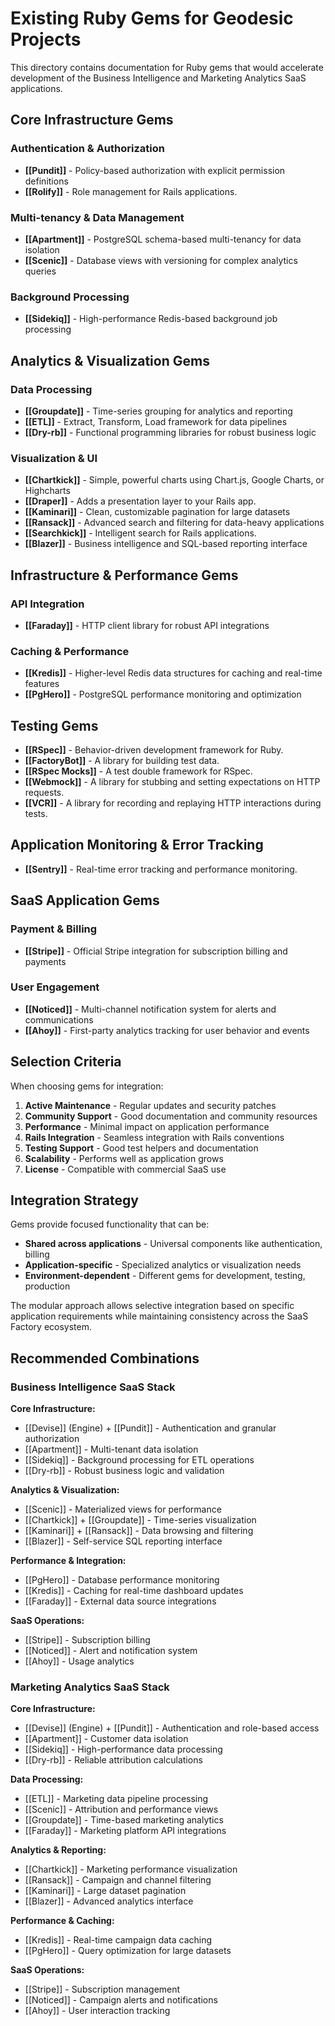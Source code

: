 # Existing Ruby Gems for Geodesic Projects

This directory contains documentation for Ruby gems that would accelerate development of the Business Intelligence and Marketing Analytics SaaS applications.

## Core Infrastructure Gems

### Authentication & Authorization
- **[[Pundit]]** - Policy-based authorization with explicit permission definitions
- **[[Rolify]]** - Role management for Rails applications.

### Multi-tenancy & Data Management
- **[[Apartment]]** - PostgreSQL schema-based multi-tenancy for data isolation
- **[[Scenic]]** - Database views with versioning for complex analytics queries

### Background Processing
- **[[Sidekiq]]** - High-performance Redis-based background job processing

## Analytics & Visualization Gems

### Data Processing
- **[[Groupdate]]** - Time-series grouping for analytics and reporting
- **[[ETL]]** - Extract, Transform, Load framework for data pipelines
- **[[Dry-rb]]** - Functional programming libraries for robust business logic

### Visualization & UI
- **[[Chartkick]]** - Simple, powerful charts using Chart.js, Google Charts, or Highcharts
- **[[Draper]]** - Adds a presentation layer to your Rails app.
- **[[Kaminari]]** - Clean, customizable pagination for large datasets
- **[[Ransack]]** - Advanced search and filtering for data-heavy applications
- **[[Searchkick]]** - Intelligent search for Rails applications.
- **[[Blazer]]** - Business intelligence and SQL-based reporting interface

## Infrastructure & Performance Gems

### API Integration
- **[[Faraday]]** - HTTP client library for robust API integrations

### Caching & Performance
- **[[Kredis]]** - Higher-level Redis data structures for caching and real-time features
- **[[PgHero]]** - PostgreSQL performance monitoring and optimization

## Testing Gems

- **[[RSpec]]** - Behavior-driven development framework for Ruby.
- **[[FactoryBot]]** - A library for building test data.
- **[[RSpec Mocks]]** - A test double framework for RSpec.
- **[[Webmock]]** - A library for stubbing and setting expectations on HTTP requests.
- **[[VCR]]** - A library for recording and replaying HTTP interactions during tests.

## Application Monitoring & Error Tracking
- **[[Sentry]]** - Real-time error tracking and performance monitoring.

## SaaS Application Gems

### Payment & Billing
- **[[Stripe]]** - Official Stripe integration for subscription billing and payments

### User Engagement
- **[[Noticed]]** - Multi-channel notification system for alerts and communications
- **[[Ahoy]]** - First-party analytics tracking for user behavior and events

## Selection Criteria

When choosing gems for integration:

1. **Active Maintenance** - Regular updates and security patches
2. **Community Support** - Good documentation and community resources
3. **Performance** - Minimal impact on application performance
4. **Rails Integration** - Seamless integration with Rails conventions
5. **Testing Support** - Good test helpers and documentation
6. **Scalability** - Performs well as application grows
7. **License** - Compatible with commercial SaaS use

## Integration Strategy

Gems provide focused functionality that can be:

- **Shared across applications** - Universal components like authentication, billing
- **Application-specific** - Specialized analytics or visualization needs
- **Environment-dependent** - Different gems for development, testing, production

The modular approach allows selective integration based on specific application requirements while maintaining consistency across the SaaS Factory ecosystem.

## Recommended Combinations

### Business Intelligence SaaS Stack
**Core Infrastructure:**
- [[Devise]] (Engine) + [[Pundit]] - Authentication and granular authorization
- [[Apartment]] - Multi-tenant data isolation
- [[Sidekiq]] - Background processing for ETL operations
- [[Dry-rb]] - Robust business logic and validation

**Analytics & Visualization:**
- [[Scenic]] - Materialized views for performance
- [[Chartkick]] + [[Groupdate]] - Time-series visualization
- [[Kaminari]] + [[Ransack]] - Data browsing and filtering
- [[Blazer]] - Self-service SQL reporting interface

**Performance & Integration:**
- [[PgHero]] - Database performance monitoring
- [[Kredis]] - Caching for real-time dashboard updates
- [[Faraday]] - External data source integrations

**SaaS Operations:**
- [[Stripe]] - Subscription billing
- [[Noticed]] - Alert and notification system
- [[Ahoy]] - Usage analytics

### Marketing Analytics SaaS Stack
**Core Infrastructure:**
- [[Devise]] (Engine) + [[Pundit]] - Authentication and role-based access
- [[Apartment]] - Customer data isolation
- [[Sidekiq]] - High-performance data processing
- [[Dry-rb]] - Reliable attribution calculations

**Data Processing:**
- [[ETL]] - Marketing data pipeline processing
- [[Scenic]] - Attribution and performance views
- [[Groupdate]] - Time-based marketing analytics
- [[Faraday]] - Marketing platform API integrations

**Analytics & Reporting:**
- [[Chartkick]] - Marketing performance visualization
- [[Ransack]] - Campaign and channel filtering
- [[Kaminari]] - Large dataset pagination
- [[Blazer]] - Advanced analytics interface

**Performance & Caching:**
- [[Kredis]] - Real-time campaign data caching
- [[PgHero]] - Query optimization for large datasets

**SaaS Operations:**
- [[Stripe]] - Subscription management
- [[Noticed]] - Campaign alerts and notifications
- [[Ahoy]] - User interaction tracking
